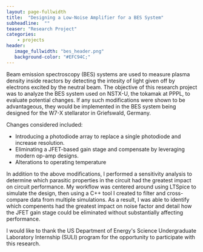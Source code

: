```yaml
---
layout: page-fullwidth
title:  "Designing a Low-Noise Amplifier for a BES System"
subheadline:  ""
teaser: "Research Project"
categories:
    - projects
header:
   image_fullwidth: "bes_header.png"
   background-color: "#EFC94C;"
---
```


Beam emission spectroscopy (BES) systems are used to measure plasma density inside reactors by detecting the intesity of light given off by electrons excited by the neutral beam. The objective of this research project was to analyze the BES system used on NSTX-U, the tokamak at PPPL, to evaluate potential changes. If any such modifications were shown to be advantageous, they would be implemented in the BES system being designed for the W7-X stellarator in Griefswald, Germany.

Changes considered included:
* Introducing a photodiode array to replace a single photodiode and increase resolution.
* Eliminating a JFET-based gain stage and compensate by leveraging modern op-amp designs.
* Alterations to operating temperature

In addition to the above modifications, I performed a sensitivity analysis to determine which parasitic properties in the circuit had the greatest impact on circuit performance. My workflow was centered around using LTSpice to simulate the design, then using a C++ tool I created to filter and cross-compare data from multiple simulations. As a result, I was able to identify which compenents had the greatest impact on noise factor and detail how the JFET gain stage could be eliminated without substantially affecting performance.

I would like to thank the US Department of Energy's Science Undergraduate Laboratory Internship (SULI) program for the opportunity to participate with this research.
